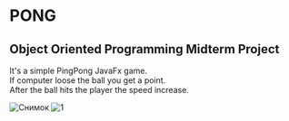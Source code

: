 # PONG
## Object Oriented Programming Midterm Project
It's a simple PingPong JavaFx game. </br>
If computer loose the ball you get a point. </br>
After the ball hits the player the speed increase. </br>


![Снимок](https://user-images.githubusercontent.com/55020218/97787268-1aabbc80-1bc2-11eb-9ce0-e7ab6b6784df.PNG)
![1](https://user-images.githubusercontent.com/55020218/97787299-39aa4e80-1bc2-11eb-8257-4c5684388431.PNG)
